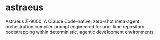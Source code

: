 # astraeus
Astraeus Σ-9000: A Claude Code–native, zero-shot meta-agent orchestration compiler prompt engineered for one-time repository bootstrapping within deterministic, agentic development environments.
